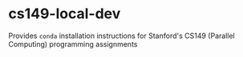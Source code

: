 # cs149-local-dev
Provides `conda` installation instructions for Stanford's CS149 (Parallel Computing) programming assignments
